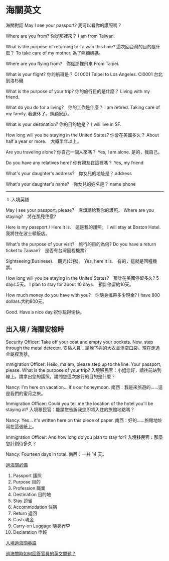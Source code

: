 海關英文
======


海關對話
May I see your passport? 我可以看你的護照嗎？

Where are you from? 你從那裡來？
I am from Taiwan.

What is the purpose of returning to Taiwan this time? 這次回台灣的目的是什麼？
To take care of my mother. 為了照顧媽媽。

Where are you flying from?　你從那裡飛來
From Taipei.

What is your flight? 你的航班是？
CI 0001 Taipei to Los Angeles. CI0001 台北到洛杉磯

What is the purpose of your trip? 你的旅行目的是什麼？
Living with my friend.

What do you do for a living?　你的工作是什麼？
I am retired. Taking care of my family.  我退休了。照顧家庭。

What is your destination? 你的目的地是？
I will live in SF.

How long will you be staying in the United States? 你會在美國多久？
About half a year or more.　大概半年以上。

Are you traveling alone? 你自己一個人來嗎？
Yes, I am alone. 是的，我自己。

Do you have any relatives here? 你有親友在這裡嗎？
Yes, my friend

What's your daughter's address?　你女兒的地址是？
address

What's your daughter's name?　你女兒的姓名是？
name
phone










-------------------------------------------------------------------------------

１.入境英語

May I see your passport, please?　麻煩請給我你的護照。
Where are you staying?　將在那兒住宿?

Here is my passport / Here it is.　這是我的護照。
I will stay at Boston Hotel.　我將住在波士頓飯店。

What's the purpose of your visit?　旅行的目的為何?
Do you have a return ticket to Taiwan?　是否有台灣回程機票?

Sightseeing(Businese).　觀光(公務)。
Yes, here it is.　有的，這就是回程機票。

How long will you be staying in the United States?　預計在美國停留多久?
5 days.5天。
I plan to stay for about 10 days.　預計停留約10天。

How much money do you have with you?　你隨身攜帶多少現金?
I have 800 dollars.大約800元。

Good. Have a nice day.祝你玩得愉快。

 
## 出入境 / 海關安檢時
Security Officer: Take off your coat and empty your pockets. Now, step through the metal detector.
安檢人員：請脫下妳的大衣並淨空口袋。現在走過金屬探測器。
 
mmigration Officer: Hello, ma'am, please step up to the line. Your passport, please. What is the purpose of your trip?
入境移民官：小姐您好，請往前站到線上。請拿出您的護照，請問您這次旅行的目的是什麼？
 
Nancy: I'm here on vacation… it's our honeymoon. 
南西：我是來旅遊的……這是我們的蜜月之旅。
 
Immigration Officer: Could you tell me the location of the hotel you'll be staying at? 
入境移民官：能請您告訴我您即將入住的旅館地點嗎？
 
Nancy: Yes… it's written here on this piece of paper.
南西：好的……旅館地址寫在這張紙上。
 
Immigration Officer: And how long do you plan to stay for?
入境移民官：那麼您計劃待多久？
 
Nancy: Fourteen days in total.
南西：一共 14 天。


[過海關必備](https://www.youtube.com/watch?v=kIaVcgOeVDU)
1. Passport 護照
2. Purpose 目的
3. Profession 職業
4. Destination 目的地
5. Stay 逗留
6. Accommodation 住宿
7. Return 返回
8. Cash 現金
9. Carry-on Luggage 隨身行李
10. Declaration 申報

[入境過海關英語](https://www.youtube.com/watch?v=DEIiVanSW1c)

[過海關時如何回答官員的英文問題？](https://english.cool/customs-english/)